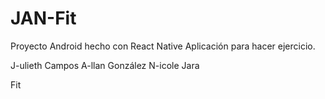 # JAN-Fit

Proyecto Android hecho con React Native 
Aplicación para hacer ejercicio.

J-ulieth Campos
A-llan González
N-icole Jara

Fit

